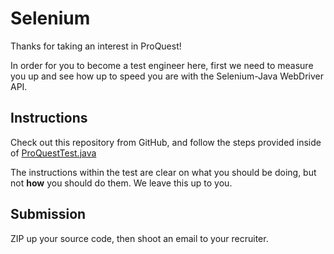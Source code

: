 Selenium
==========

Thanks for taking an interest in ProQuest!

In order for you to become a test engineer here, first we need to measure you up and see how up to speed you are with the Selenium-Java WebDriver API.

## Instructions
Check out this repository from GitHub, and follow the steps provided inside of [ProQuestTest.java]()

The instructions within the test are clear on what you should be doing, but not **how** you should do them.  We leave this up to you.

## Submission
ZIP up your source code, then shoot an email to your recruiter.
